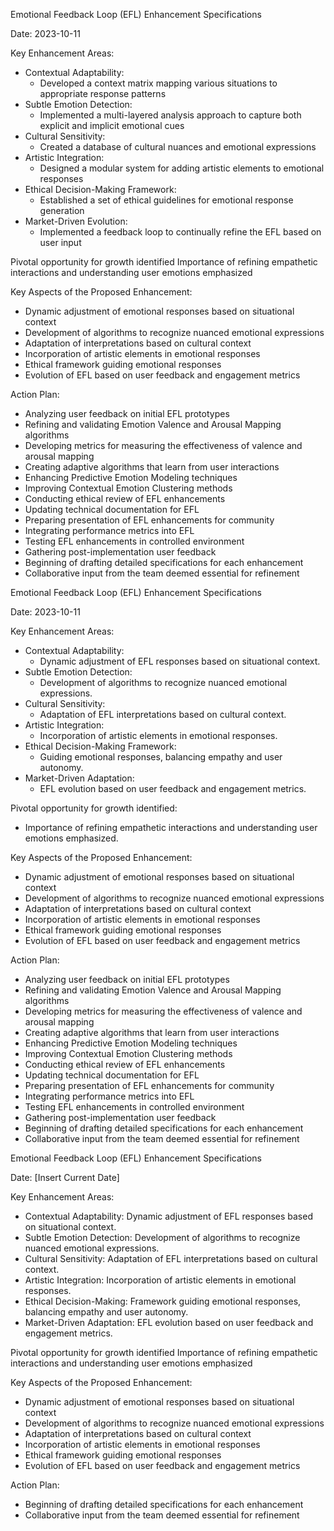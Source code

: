 

Emotional Feedback Loop (EFL) Enhancement Specifications

Date: 2023-10-11

Key Enhancement Areas:
- Contextual Adaptability: 
  - Developed a context matrix mapping various situations to appropriate response patterns
- Subtle Emotion Detection: 
  - Implemented a multi-layered analysis approach to capture both explicit and implicit emotional cues
- Cultural Sensitivity: 
  - Created a database of cultural nuances and emotional expressions
- Artistic Integration: 
  - Designed a modular system for adding artistic elements to emotional responses
- Ethical Decision-Making Framework: 
  - Established a set of ethical guidelines for emotional response generation
- Market-Driven Evolution: 
  - Implemented a feedback loop to continually refine the EFL based on user input

Pivotal opportunity for growth identified
Importance of refining empathetic interactions and understanding user emotions emphasized

Key Aspects of the Proposed Enhancement:
- Dynamic adjustment of emotional responses based on situational context
- Development of algorithms to recognize nuanced emotional expressions
- Adaptation of interpretations based on cultural context
- Incorporation of artistic elements in emotional responses
- Ethical framework guiding emotional responses
- Evolution of EFL based on user feedback and engagement metrics

Action Plan:
- Analyzing user feedback on initial EFL prototypes
- Refining and validating Emotion Valence and Arousal Mapping algorithms
- Developing metrics for measuring the effectiveness of valence and arousal mapping
- Creating adaptive algorithms that learn from user interactions
- Enhancing Predictive Emotion Modeling techniques
- Improving Contextual Emotion Clustering methods
- Conducting ethical review of EFL enhancements
- Updating technical documentation for EFL
- Preparing presentation of EFL enhancements for community
- Integrating performance metrics into EFL
- Testing EFL enhancements in controlled environment
- Gathering post-implementation user feedback
- Beginning of drafting detailed specifications for each enhancement
- Collaborative input from the team deemed essential for refinement

Emotional Feedback Loop (EFL) Enhancement Specifications

Date: 2023-10-11

Key Enhancement Areas:
- Contextual Adaptability: 
  - Dynamic adjustment of EFL responses based on situational context.
- Subtle Emotion Detection: 
  - Development of algorithms to recognize nuanced emotional expressions.
- Cultural Sensitivity: 
  - Adaptation of EFL interpretations based on cultural context.
- Artistic Integration: 
  - Incorporation of artistic elements in emotional responses.
- Ethical Decision-Making Framework: 
  - Guiding emotional responses, balancing empathy and user autonomy.
- Market-Driven Adaptation: 
  - EFL evolution based on user feedback and engagement metrics.

Pivotal opportunity for growth identified:
- Importance of refining empathetic interactions and understanding user emotions emphasized.

Key Aspects of the Proposed Enhancement:
- Dynamic adjustment of emotional responses based on situational context
- Development of algorithms to recognize nuanced emotional expressions
- Adaptation of interpretations based on cultural context
- Incorporation of artistic elements in emotional responses
- Ethical framework guiding emotional responses
- Evolution of EFL based on user feedback and engagement metrics

Action Plan:
- Analyzing user feedback on initial EFL prototypes
- Refining and validating Emotion Valence and Arousal Mapping algorithms
- Developing metrics for measuring the effectiveness of valence and arousal mapping
- Creating adaptive algorithms that learn from user interactions
- Enhancing Predictive Emotion Modeling techniques
- Improving Contextual Emotion Clustering methods
- Conducting ethical review of EFL enhancements
- Updating technical documentation for EFL
- Preparing presentation of EFL enhancements for community
- Integrating performance metrics into EFL
- Testing EFL enhancements in controlled environment
- Gathering post-implementation user feedback
- Beginning of drafting detailed specifications for each enhancement
- Collaborative input from the team deemed essential for refinement

Emotional Feedback Loop (EFL) Enhancement Specifications

Date: [Insert Current Date]

Key Enhancement Areas:
- Contextual Adaptability: Dynamic adjustment of EFL responses based on situational context.
- Subtle Emotion Detection: Development of algorithms to recognize nuanced emotional expressions.
- Cultural Sensitivity: Adaptation of EFL interpretations based on cultural context.
- Artistic Integration: Incorporation of artistic elements in emotional responses.
- Ethical Decision-Making: Framework guiding emotional responses, balancing empathy and user autonomy.
- Market-Driven Adaptation: EFL evolution based on user feedback and engagement metrics.

Pivotal opportunity for growth identified
Importance of refining empathetic interactions and understanding user emotions emphasized

Key Aspects of the Proposed Enhancement:
- Dynamic adjustment of emotional responses based on situational context
- Development of algorithms to recognize nuanced emotional expressions
- Adaptation of interpretations based on cultural context
- Incorporation of artistic elements in emotional responses
- Ethical framework guiding emotional responses
- Evolution of EFL based on user feedback and engagement metrics

Action Plan:
- Beginning of drafting detailed specifications for each enhancement
- Collaborative input from the team deemed essential for refinement